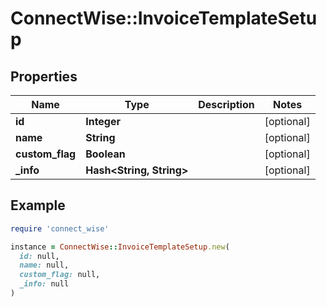 # ConnectWise::InvoiceTemplateSetup

## Properties

| Name | Type | Description | Notes |
| ---- | ---- | ----------- | ----- |
| **id** | **Integer** |  | [optional] |
| **name** | **String** |  | [optional] |
| **custom_flag** | **Boolean** |  | [optional] |
| **_info** | **Hash&lt;String, String&gt;** |  | [optional] |

## Example

```ruby
require 'connect_wise'

instance = ConnectWise::InvoiceTemplateSetup.new(
  id: null,
  name: null,
  custom_flag: null,
  _info: null
)
```

